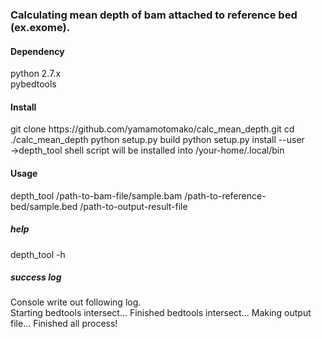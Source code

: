 <h3>Calculating mean depth of bam attached to reference bed (ex.exome).</h3>

<h4>Dependency</h4>
python 2.7.x
<br>
pybedtools

<h4>Install</h4>
git clone https://github.com/yamamotomako/calc_mean_depth.git
cd ./calc_mean_depth
python setup.py build
python setup.py install --user

<br>
->depth_tool shell script will be installed into /your-home/.local/bin


<h4>Usage</h4>
depth_tool /path-to-bam-file/sample.bam /path-to-reference-bed/sample.bed /path-to-output-result-file


<h5>help</h5>
depth_tool -h


<h5>success log</h5>
Console write out following log.
<br>
Starting bedtools intersect...
Finished bedtools intersect...
Making output file...
Finished all process!

